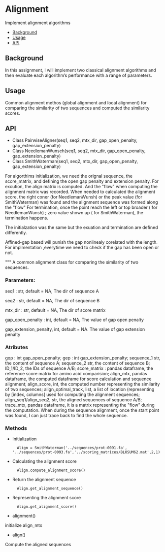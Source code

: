 # Alignment
Implement alignment algorithms 


- [Background](#background)
- [Usage](#usage)
- [API](#api)

## Background
In this assignment, I will implement two classical alignment algorithms and then evaluate each algorithm’s performance with a range of parameters. 

## Usage 
Common alignment methos (global alignment and local alignment) for comparing the similarity of two sequences and computed the similarity scores. 

## API
* Class PairwiseAligner(seq1, seq2, mtx_dir, gap_open_penalty, gap_extension_penalty)
* Class NeedlemanWunsch(seq1, seq2, mtx_dir, gap_open_penalty, gap_extension_penalty)
* Class SmithWaterman(seq1, seq2, mtx_dir, gap_open_penalty, gap_extension_penalty)

For algorthims initialization, we need the orignal sequence, the score_matrix, and defining the open gap penalty and extension penalty.
For excution, the align matrix is computed. And the "flow" when computing the alignment matrix was recorded. When needed to calculated the alignment score, the right coner (for NeedlemanWunsh) or the peak value (for SmithWaterman) was found and the alignment sequence was formed along the "flow"
For termination, once the point reach the left or top broader ( for NeedlemanWunsh) ; zero value shown up ( for SmithWaterman), the termination happens.

The initialzation was the same but the exuation and termination are defined differently.

Affined-gap based will punish the gap nonlinealy corelated with the length. For implmentation ,everytime we need to check if the gap has been open or not.


"""
A common alignment class for comparing the similarity of two sequences.

### Parameters:
   
seq1 : str, default = NA,
        The dir of sequence A
        
seq2 : str, default = NA,
        The dir of sequence B

mtx_dir : str, default = NA,
        The dir of score matrix
        
gap_open_penalty : int, default = NA,
        The value of gap open penalty
        
gap_extension_penalty, int, default = NA.
        The value of gap extension penalty
        
### Atributes

gop : int gap_open_penalty; gep : int gap_extension_penalty; sequence_1 str, the content of sequence A; sequence_2 str, the content of sequence B; ID_1/ID_2, the IDs of sequence A/B; score_matrix : pandas dataframe, the reference score matrix for amino acid comparision; align_mtx, pandas dataframe, the computed dataframe for score calculation and sequence alignment; align_score, int, the computed number representing the similarity of two sequences; align_optimal_track, list, a list of location (representing by [index, columns] used for computing the alignment sequences; align_seq1/align_seq2, str, the aligned sequences of sequence A/B; trace_mtx, pandas dataframe, it is a matrix representing the "flow" during the computation. When during the sequence alignment, once the start point was found, I can just trace back to find the whole sequence.

### Methods

* Initialization

        Align = SmithWaterman('../sequences/prot-0091.fa', '../sequences/prot-0093.fa','../scoring_matrices/BLOSUM62.mat',2,1)
    
* Calculating the alignment score

        Align.compute_alignment_score()
       
* Return the alignment sequence

        Align.get_alignment_sequence()
        
* Representing the alignment score
        
        Align.get_alignment_score()
        
* alignment()

initialize align_mtx

* align()

Compute the aligned sequences




